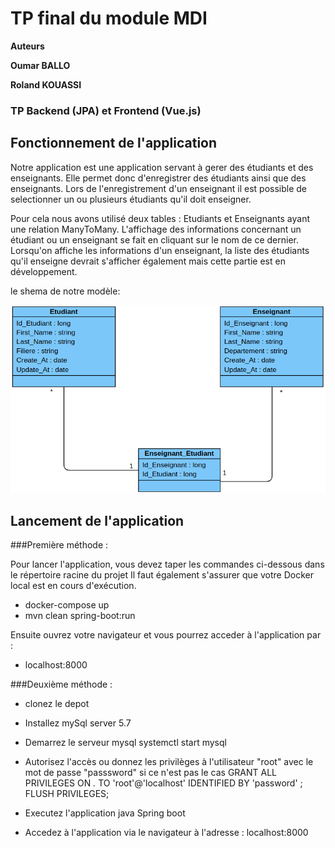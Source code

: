 # TP final du module MDI
****Auteurs****

 **Oumar BALLO**
 
 **Roland KOUASSI**
 
 

### TP Backend (JPA) et Frontend (Vue.js)

## Fonctionnement de l'application

Notre application est une application servant à gerer des étudiants et des enseignants.
Elle permet donc d'enregistrer des étudiants ainsi que des enseignants. Lors de l'enregistrement 
d'un enseignant il est possible de selectionner un ou plusieurs étudiants qu'il doit enseigner.

Pour cela nous avons utilisé deux tables : Etudiants et Enseignants ayant une relation ManyToMany.
L'affichage des informations concernant un étudiant ou un enseignant se fait en cliquant sur le nom de
ce dernier. Lorsqu'on affiche les informations d'un enseignant, la liste des étudiants qu'il enseigne devrait 
s'afficher également mais cette partie est en développement.

le shema de notre modèle:


![class_diagram](./class_diagramm.png)





## Lancement de l'application

###Première méthode :

Pour lancer l'application, vous devez taper les commandes ci-dessous dans le répertoire racine du projet
Il faut également s'assurer que votre Docker local est en cours d'exécution.

- docker-compose up
- mvn clean spring-boot:run

Ensuite ouvrez votre navigateur et vous pourrez acceder à l'application par :

- localhost:8000

###Deuxième méthode :

- clonez le depot
- Installez mySql server 5.7
  
- Demarrez le serveur mysql
  systemctl start mysql
- Autorisez l'accès ou donnez les privilèges à l'utilisateur "root" avec le mot de passe "passsword" si ce n'est pas le cas
 GRANT ALL PRIVILEGES ON *.* TO 'root'@'localhost' IDENTIFIED BY 'password' ;
 FLUSH PRIVILEGES;
- Executez l'application java Spring boot
- Accedez à l'application via le navigateur à l'adresse : localhost:8000



